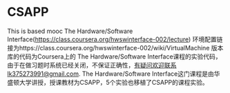 # CSAPP
This is based mooc The Hardware/Software Interface(https://class.coursera.org/hwswinterface-002/lecture)
  环境配置链接为https://class.coursera.org/hwswinterface-002/wiki/VirtualMachine
  版本库的代码为Coursera上的 The Hardware/Software  Interface课程的实验代码，由于在做习题时系统已经关闭，不保证正确性，有疑问欢迎联系lk375273991@gmail.com.
  The Hardware/Software Interface这门课程是由华盛顿大学讲授，授课教材为CSAPP，5个实验也移植了CSAPP的课程实验。
